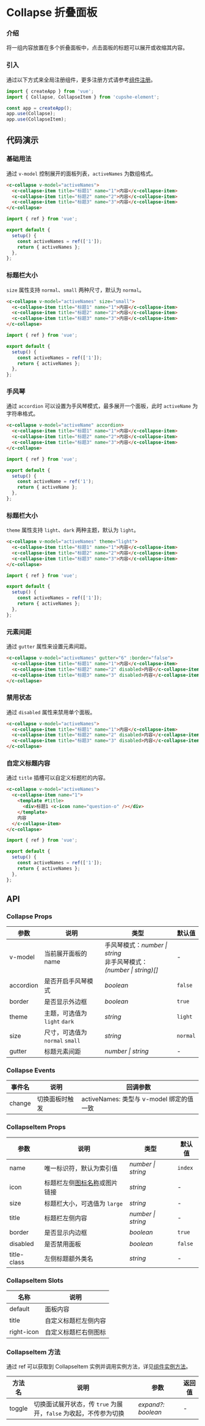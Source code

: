 # Collapse 折叠面板

### 介绍

将一组内容放置在多个折叠面板中，点击面板的标题可以展开或收缩其内容。

### 引入

通过以下方式来全局注册组件，更多注册方式请参考[组件注册](#/zh-CN/advanced-usage#zu-jian-zhu-ce)。

```js
import { createApp } from 'vue';
import { Collapse, CollapseItem } from 'cupshe-element';

const app = createApp();
app.use(Collapse);
app.use(CollapseItem);
```

## 代码演示

### 基础用法

通过 `v-model` 控制展开的面板列表，`activeNames` 为数组格式。

```html
<c-collapse v-model="activeNames">
  <c-collapse-item title="标题1" name="1">内容</c-collapse-item>
  <c-collapse-item title="标题2" name="2">内容</c-collapse-item>
  <c-collapse-item title="标题3" name="3">内容</c-collapse-item>
</c-collapse>
```

```js
import { ref } from 'vue';

export default {
  setup() {
    const activeNames = ref(['1']);
    return { activeNames };
  },
};
```

### 标题栏大小

`size` 属性支持 `normal`、`small` 两种尺寸，默认为 `normal`。

```html
<c-collapse v-model="activeNames" size="small">
  <c-collapse-item title="标题1" name="1">内容</c-collapse-item>
  <c-collapse-item title="标题2" name="2">内容</c-collapse-item>
  <c-collapse-item title="标题3" name="3">内容</c-collapse-item>
</c-collapse>
```

```js
import { ref } from 'vue';

export default {
  setup() {
    const activeNames = ref(['1']);
    return { activeNames };
  },
};
```

### 手风琴

通过 `accordion` 可以设置为手风琴模式，最多展开一个面板，此时 `activeName` 为字符串格式。

```html
<c-collapse v-model="activeName" accordion>
  <c-collapse-item title="标题1" name="1">内容</c-collapse-item>
  <c-collapse-item title="标题2" name="2">内容</c-collapse-item>
  <c-collapse-item title="标题3" name="3">内容</c-collapse-item>
</c-collapse>
```

```js
import { ref } from 'vue';

export default {
  setup() {
    const activeName = ref('1');
    return { activeName };
  },
};
```

### 标题栏大小

`theme` 属性支持 `light`、`dark` 两种主题，默认为 `light`。

```html
<c-collapse v-model="activeNames" theme="light">
  <c-collapse-item title="标题1" name="1">内容</c-collapse-item>
  <c-collapse-item title="标题2" name="2">内容</c-collapse-item>
  <c-collapse-item title="标题3" name="3">内容</c-collapse-item>
</c-collapse>
```

```js
import { ref } from 'vue';

export default {
  setup() {
    const activeNames = ref(['1']);
    return { activeNames };
  },
};
```

### 元素间距

通过 `gutter` 属性来设置元素间距。

```html
<c-collapse v-model="activeNames" gutter="6" :border="false">
  <c-collapse-item title="标题1" name="1">内容</c-collapse-item>
  <c-collapse-item title="标题2" name="2" disabled>内容</c-collapse-item>
  <c-collapse-item title="标题3" name="3" disabled>内容</c-collapse-item>
</c-collapse>
```

### 禁用状态

通过 `disabled` 属性来禁用单个面板。

```html
<c-collapse v-model="activeNames">
  <c-collapse-item title="标题1" name="1">内容</c-collapse-item>
  <c-collapse-item title="标题2" name="2" disabled>内容</c-collapse-item>
  <c-collapse-item title="标题3" name="3" disabled>内容</c-collapse-item>
</c-collapse>
```

### 自定义标题内容

通过 `title` 插槽可以自定义标题栏的内容。

```html
<c-collapse v-model="activeNames">
  <c-collapse-item name="1">
    <template #title>
      <div>标题1 <c-icon name="question-o" /></div>
    </template>
    内容
  </c-collapse-item>
</c-collapse>
```

```js
import { ref } from 'vue';

export default {
  setup() {
    const activeNames = ref(['1']);
    return { activeNames };
  },
};
```

## API

### Collapse Props

| 参数      | 说明                            | 类型                                                                   | 默认值   |
| --------- | ------------------------------- | ---------------------------------------------------------------------- | -------- |
| v-model   | 当前展开面板的 name             | 手风琴模式：_number \| string_<br>非手风琴模式：_(number \| string)[]_ | -        |
| accordion | 是否开启手风琴模式              | _boolean_                                                              | `false`  |
| border    | 是否显示外边框                  | _boolean_                                                              | `true`   |
| theme     | 主题，可选值为 `light` `dark`   | _string_                                                               | `light`  |
| size      | 尺寸，可选值为 `normal` `small` | _string_                                                               | `normal` |
| gutter    | 标题元素间距                    | _number \| string_                                                     | -        |

### Collapse Events

| 事件名 | 说明           | 回调参数                                 |
| ------ | -------------- | ---------------------------------------- |
| change | 切换面板时触发 | activeNames: 类型与 v-model 绑定的值一致 |

### CollapseItem Props

| 参数        | 说明                                   | 类型               | 默认值  |
| ----------- | -------------------------------------- | ------------------ | ------- |
| name        | 唯一标识符，默认为索引值               | _number \| string_ | `index` |
| icon        | 标题栏左侧[图标名称](#/icon)或图片链接 | _string_           | -       |
| size        | 标题栏大小，可选值为 `large`           | _string_           | -       |
| title       | 标题栏左侧内容                         | _number \| string_ | -       |
| border      | 是否显示内边框                         | _boolean_          | `true`  |
| disabled    | 是否禁用面板                           | _boolean_          | `false` |
| title-class | 左侧标题额外类名                       | _string_           | -       |

### CollapseItem Slots

| 名称       | 说明                 |
| ---------- | -------------------- |
| default    | 面板内容             |
| title      | 自定义标题栏左侧内容 |
| right-icon | 自定义标题栏右侧图标 |

### CollapseItem 方法

通过 ref 可以获取到 CollapseItem 实例并调用实例方法，详见[组件实例方法](#/zh-CN/advanced-usage#zu-jian-shi-li-fang-fa)。

| 方法名 | 说明                                                             | 参数               | 返回值 |
| ------ | ---------------------------------------------------------------- | ------------------ | ------ |
| toggle | 切换面试展开状态，传 `true` 为展开，`false` 为收起，不传参为切换 | _expand?: boolean_ | -      |

